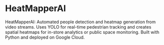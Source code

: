 # HeatMapperAI
HeatMapperAI: Automated people detection and heatmap generation from video streams. Uses YOLO for real-time pedestrian tracking and creates spatial heatmaps for in-store analytics or public space monitoring. Built with Python and deployed on Google Cloud.
